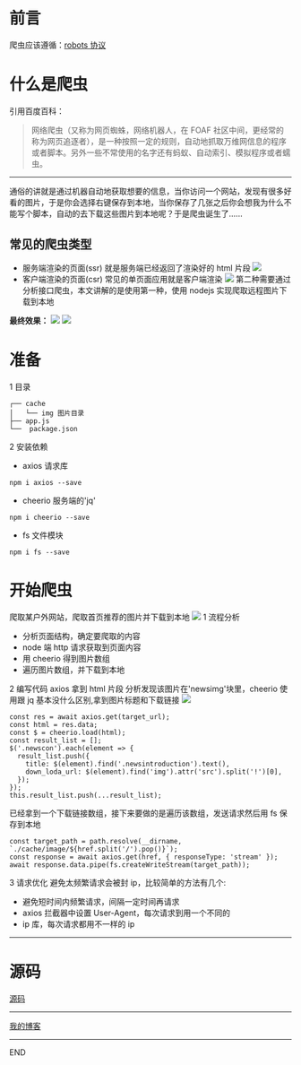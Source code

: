 # 前言

爬虫应该遵循：[robots 协议](https://baike.baidu.com/item/robots%E5%8D%8F%E8%AE%AE/2483797?fr=aladdin)

# 什么是爬虫

引用百度百科：

> 网络爬虫（又称为网页蜘蛛，网络机器人，在 FOAF 社区中间，更经常的称为网页追逐者），是一种按照一定的规则，自动地抓取万维网信息的程序或者脚本。另外一些不常使用的名字还有蚂蚁、自动索引、模拟程序或者蠕虫。

---

通俗的讲就是通过机器自动地获取想要的信息，当你访问一个网站，发现有很多好看的图片，于是你会选择右键保存到本地，当你保存了几张之后你会想我为什么不能写个脚本，自动的去下载这些图片到本地呢？于是爬虫诞生了......

## 常见的爬虫类型

- 服务端渲染的页面(ssr)
  就是服务端已经返回了渲染好的 html 片段
![](https://upload-images.jianshu.io/upload_images/10390288-8e2e60674809faf5.png?imageMogr2/auto-orient/strip%7CimageView2/2/w/1240)
- 客户端渲染的页面(csr)
  常见的单页面应用就是客户端渲染
![](https://upload-images.jianshu.io/upload_images/10390288-cc8a71d59b36164c.png?imageMogr2/auto-orient/strip%7CimageView2/2/w/1240)
第二种需要通过分析接口爬虫，本文讲解的是使用第一种，使用 nodejs 实现爬取远程图片下载到本地

**最终效果：**
![](https://upload-images.jianshu.io/upload_images/10390288-b666d6e13ad9c8a5.png?imageMogr2/auto-orient/strip%7CimageView2/2/w/1240)
![](https://upload-images.jianshu.io/upload_images/10390288-ce9d169f034cccbf.png?imageMogr2/auto-orient/strip%7CimageView2/2/w/1240)


# 准备

1 目录

```base
┌── cache
│   └── img 图片目录
├── app.js
└──  package.json
```

2 安装依赖

- axios 请求库

```base
npm i axios --save
```

- cheerio 服务端的'jq'

```base
npm i cheerio --save
```

- fs 文件模块

```base
npm i fs --save
```

# 开始爬虫

爬取某户外网站，爬取首页推荐的图片并下载到本地
![](https://upload-images.jianshu.io/upload_images/10390288-6481b7b3bc8d8078.png?imageMogr2/auto-orient/strip%7CimageView2/2/w/1240)
1 流程分析
- 分析页面结构，确定要爬取的内容
- node 端 http 请求获取到页面内容
- 用 cheerio 得到图片数组
- 遍历图片数组，并下载到本地

2 编写代码
axios 拿到 html 片段
分析发现该图片在'newsimg'块里，cheerio 使用跟 jq 基本没什么区别,拿到图片标题和下载链接
![](https://upload-images.jianshu.io/upload_images/10390288-bf603dbda388e2c1.png?imageMogr2/auto-orient/strip%7CimageView2/2/w/1240)
```base
const res = await axios.get(target_url);
const html = res.data;
const $ = cheerio.load(html);
const result_list = [];
$('.newscon').each(element => {
  result_list.push({
    title: $(element).find('.newsintroduction').text(),
    down_loda_url: $(element).find('img').attr('src').split('!')[0],
  });
});
this.result_list.push(...result_list);
```

已经拿到一个下载链接数组，接下来要做的是遍历该数组，发送请求然后用 fs 保存到本地

```base
const target_path = path.resolve(__dirname, `./cache/image/${href.split('/').pop()}`);
const response = await axios.get(href, { responseType: 'stream' });
await response.data.pipe(fs.createWriteStream(target_path));
```

3 请求优化
避免太频繁请求会被封 ip，比较简单的方法有几个:

- 避免短时间内频繁请求，间隔一定时间再请求
- axios 拦截器中设置 User-Agent，每次请求到用一个不同的
- ip 库，每次请求都用不一样的 ip

---

# 源码

[源码](https://github.com/zhongzihao1996/my-blog/blob/dev/blogs/2.%20Node.JS%20%E7%88%AC%E8%99%AB%E5%AE%9E%E6%88%98%20-%20%E7%88%AC%E5%8F%96%E5%9B%BE%E7%89%87%E5%B9%B6%E4%B8%8B%E8%BD%BD%E5%88%B0%E6%9C%AC%E5%9C%B0/stealData.js)

---

[我的博客](https://github.com/zhongzihao1996/my-blog/tree/master)

---

END